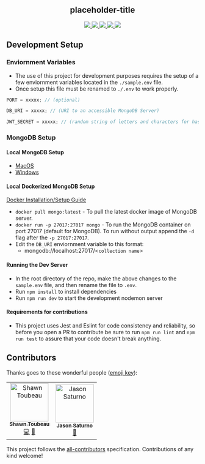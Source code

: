 <h2 align="center">placeholder-title</h2>
<p align="center">
  <a href="https://codecov.io/gh/placeholdertitle/placeholder-title-api">
    <img src="https://codecov.io/gh/placeholdertitle/placeholder-title-api/branch/master/graph/badge.svg" />
  </a>
  <a href="https://travis-ci.org/placeholdertitle/placeholder-title-api">
    <img src="https://travis-ci.org/placeholdertitle/placeholder-title-api.svg?branch=master">
  </a>
  <a href="https://greenkeeper.io/">
    <img src="https://badges.greenkeeper.io/uptonm/placeholder-title.svg">
  </a>
  <a href="https://github.com/prettier/prettier">
   <img src="https://img.shields.io/badge/code_style-prettier-ff69b4.svg" />
  </a>
  <a href="https://allcontributors.org/">
    <img src="https://img.shields.io/badge/all_contributors-1-orange.svg" />
  </a>
  <br/>
</p>


## Development Setup

### Enviornment Variables

- The use of this project for development purposes requires the setup of a few enviornment variables located in the `./sample.env` file.
- Once setup this file must be renamed to `./.env` to work properly.

```javascript
PORT = xxxxx; // (optional)

DB_URI = xxxxx; // (URI to an accessible MongoDB Server)

JWT_SECRET = xxxxx; // (random string of letters and characters for hashing)
```

### MongoDB Setup

#### Local MongoDB Setup

- [MacOS](https://treehouse.github.io/installation-guides/mac/mongo-mac.html)
- [Windows](https://medium.com/@LondonAppBrewery/how-to-download-install-mongodb-on-windows-4ee4b3493514)

#### Local Dockerized MongoDB Setup

[Docker Installation/Setup Guide](https://docs.docker.com/install/)

- `docker pull mongo:latest` - To pull the latest docker image of MongoDB server.
- `docker run -p 27017:27017 mongo` - To run the MongoDB container on port 27017 (default for MongoDB). To run without output append the `-d` flag after the `-p 27017:27017`.
- Edit the `DB_URI` enviornment variable to this format:
  - mongodb://localhost:27017/\<`collection name`>

#### Running the Dev Server
- In the root directory of the repo, make the above changes to the `sample.env` file, and then rename the file to `.env`.
- Run `npm install` to install dependencies
- Run `npm run dev` to start the development nodemon server

#### Requirements for contributions
- This project uses Jest and Eslint for code consistency and reliability, so before you open a PR to contribute be sure to run `npm run lint` and `npm run test` to assure that your code doesn't break anything. 




## Contributors

Thanks goes to these wonderful people ([emoji key](https://allcontributors.org/docs/en/emoji-key)):

<!-- ALL-CONTRIBUTORS-LIST:START - Do not remove or modify this section -->
<!-- prettier-ignore -->
<table><tr><td align="center"><a href="https://github.com/ShawnToubeau"><img src="https://avatars1.githubusercontent.com/u/22332636?v=4" width="100px;" alt="Shawn Toubeau"/><br /><sub><b>Shawn Toubeau</b></sub></a><br /><a href="https://github.com/placeholdertitle/placeholder-title-api/commits?author=ShawnToubeau" title="Code">💻</a> <a href="#ideas-ShawnToubeau" title="Ideas, Planning, & Feedback">🤔</a></td><td align="center"><a href="https://github.com/SaturnoJ"><img src="https://avatars2.githubusercontent.com/u/34634077?v=4" width="100px;" alt="Jason Saturno"/><br /><sub><b>Jason Saturno</b></sub></a><br /><a href="#ideas-SaturnoJ" title="Ideas, Planning, & Feedback">🤔</a></td></tr></table>

<!-- ALL-CONTRIBUTORS-LIST:END -->

This project follows the [all-contributors](https://github.com/all-contributors/all-contributors) specification. Contributions of any kind welcome!
